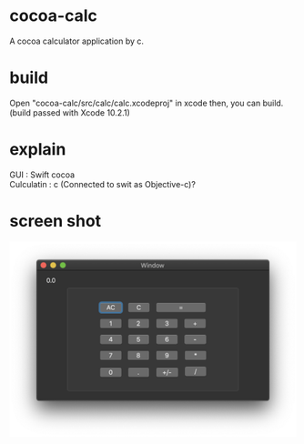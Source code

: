 # cocoa-calc
A cocoa calculator application by c.

# build
Open "cocoa-calc/src/calc/calc.xcodeproj" in xcode then, you can build.
(build passed with Xcode 10.2.1)

# explain
GUI : Swift cocoa  
Culculatin : c (Connected to swit as Objective-c)?

# screen shot
![Alt text](/assets/image1.png)
